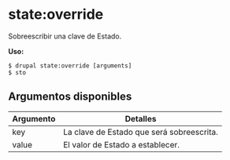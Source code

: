 # state:override
Sobreescribir una clave de Estado.

**Uso:**
```
$ drupal state:override [arguments]
$ sto  
```

## Argumentos disponibles
Argumento | Detalles
---------|-------------
key | La clave de Estado que será sobreescrita.
value | El valor de Estado a establecer.
